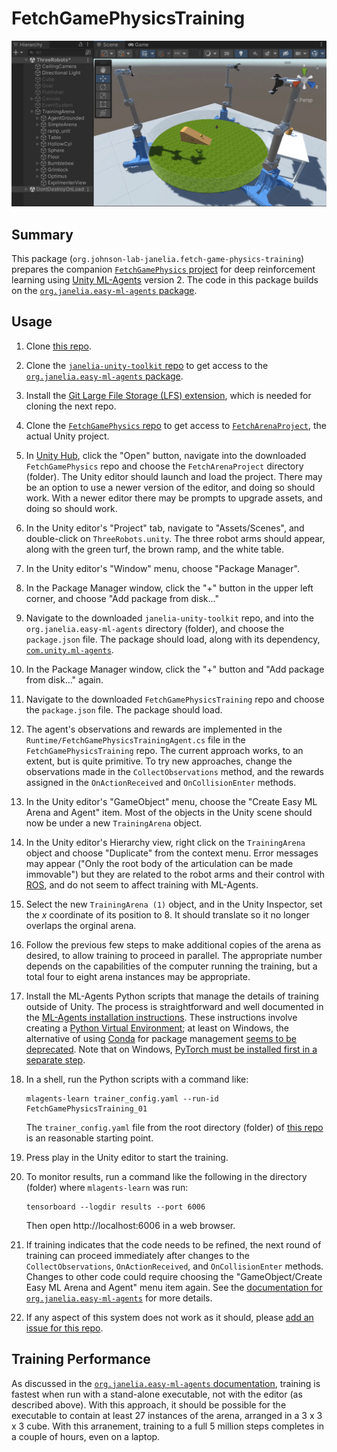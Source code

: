 # FetchGamePhysicsTraining

<p align="center">
<img src="Example.gif">
</p>

## Summary

This package (`org.johnson-lab-janelia.fetch-game-physics-training`) prepares the companion [`FetchGamePhysics` project](https://github.com/JohnsonLabJanelia/FetchGamePhysics) for deep reinforcement learning using [Unity ML-Agents](https://github.com/Unity-Technologies/ml-agents) version 2.  The code in this package builds on the [`org.janelia.easy-ml-agents` package](https://github.com/JaneliaSciComp/janelia-unity-toolkit/tree/master/org.janelia.easy-ml-agents).

## Usage

1. Clone [this repo](https://github.com/JohnsonLabJanelia/FetchGamePhysicsTraining).

1. Clone the [`janelia-unity-toolkit` repo](https://github.com/JaneliaSciComp/janelia-unity-toolkit) to get access to the [`org.janelia.easy-ml-agents` package](https://github.com/JaneliaSciComp/janelia-unity-toolkit/tree/master/org.janelia.easy-ml-agents).

1. Install the [Git Large File Storage (LFS) extension](https://git-lfs.github.com/), which is needed for cloning the next repo.

1. Clone the [`FetchGamePhysics` repo](https://github.com/JohnsonLabJanelia/FetchGamePhysics) to get access to [`FetchArenaProject`](https://github.com/JohnsonLabJanelia/FetchGamePhysics/tree/main/FetchArenaProject), the actual Unity project.

1. In [Unity Hub](https://unity3d.com/get-unity/download), click the "Open" button, navigate into the downloaded `FetchGamePhysics` repo and choose the `FetchArenaProject` directory (folder).  The Unity editor should launch and load the project.  There may be an option to use a newer version of the editor, and doing so should work.  With a newer editor there may be prompts to upgrade assets, and doing so should work.

1. In the Unity editor's "Project" tab, navigate to "Assets/Scenes", and double-click on `ThreeRobots.unity`.  The three robot arms should appear, along with the green turf, the brown ramp, and the white table.

1. In the Unity editor's "Window" menu, choose "Package Manager".

1. In the Package Manager window, click the "+" button in the upper left corner, and choose "Add package from disk..."

1. Navigate to the downloaded `janelia-unity-toolkit` repo, and into the `org.janelia.easy-ml-agents` directory (folder), and choose the `package.json` file. The package should load, along with its dependency, [`com.unity.ml-agents`](https://github.com/Unity-Technologies/ml-agents).

1. In the Package Manager window, click the "+" button and "Add package from disk..." again.

1. Navigate to the downloaded `FetchGamePhysicsTraining` repo and choose the `package.json` file.  The package should load.

1. The agent's observations and rewards are implemented in the `Runtime/FetchGamePhysicsTrainingAgent.cs` file in the `FetchGamePhysicsTraining` repo.  The current approach works, to an extent, but is quite primitive.  To try new approaches, change the observations made in the `CollectObservations` method, and the rewards assigned in the `OnActionReceived` and `OnCollisionEnter` methods.

1. In the Unity editor's "GameObject" menu, choose the "Create Easy ML Arena and Agent" item.  Most of the objects in the Unity scene should now be under a new `TrainingArena` object.

1. In the Unity editor's Hierarchy view, right click on the `TrainingArena` object and choose "Duplicate" from the context menu.  Error messages may appear ("Only the root body of the articulation can be made immovable") but they are related to the robot arms and their control with [ROS](https://github.com/Unity-Technologies/Unity-Robotics-Hub/blob/main/tutorials/ros_unity_integration/README.md), and do not seem to affect training with ML-Agents.

1. Select the new `TrainingArena (1)` object, and in the Unity Inspector, set the _x_ coordinate of its position to 8.  It should translate so it no longer overlaps the orginal arena.

1. Follow the previous few steps to make additional copies of the arena as desired, to allow training to proceed in parallel.  The appropriate number depends on the capabilities of the computer running the training, but a total four to eight arena instances may be appropriate.

1. Install the ML-Agents Python scripts that manage the details of training outside of Unity.  The process is straightforward and well documented in the [ML-Agents installation instructions](https://github.com/Unity-Technologies/ml-agents/blob/main/docs/Installation.md).  These instructions involve creating a
[Python Virtual Environment](https://github.com/Unity-Technologies/ml-agents/blob/release_19_docs/docs/Using-Virtual-Environment.md); at least on Windows, the alternative of using [Conda](https://docs.conda.io/en/latest/) for package management [seems to be deprecated](https://github.com/Unity-Technologies/ml-agents/blob/main/docs/Installation-Anaconda-Windows.md).  Note that on Windows, [PyTorch must be installed first in a separate step](https://github.com/Unity-Technologies/ml-agents/blob/main/docs/Installation.md#windows-installing-pytorch).

1. In a shell, run the Python scripts with a command like:
    ```
    mlagents-learn trainer_config.yaml --run-id FetchGamePhysicsTraining_01
    ```
    The `trainer_config.yaml` file from the root directory (folder) of [this repo](https://github.com/JohnsonLabJanelia/FetchGamePhysicsTraining) is an reasonable starting point.

1. Press play in the Unity editor to start the training.

1. To monitor results, run a command like the following in the directory (folder) where `mlagents-learn` was run:
    ```
    tensorboard --logdir results --port 6006
    ```
    Then open http://localhost:6006 in a web browser.

1. If training indicates that the code needs to be refined, the next round of training can proceed immediately after changes to the `CollectObservations`, `OnActionReceived`, and `OnCollisionEnter` methods.  Changes to other code could require choosing the "GameObject/Create Easy ML Arena and Agent" menu item again.  See the [documentation for `org.janelia.easy-ml-agents`](https://github.com/JaneliaSciComp/janelia-unity-toolkit/tree/master/org.janelia.easy-ml-agents#5-refine) for more details.

1. If any aspect of this system does not work as it should, please [add an issue for this repo](https://github.com/JohnsonLabJanelia/FetchGamePhysicsTraining/issues).

## Training Performance

As discussed in the [`org.janelia.easy-ml-agents` documentation](https://github.com/JaneliaSciComp/janelia-unity-toolkit/tree/master/org.janelia.easy-ml-agents#training-performance), training is fastest when run with a stand-alone executable, not with the editor (as described above).  With this approach, it should be possible for the executable to contain at least 27 instances of the arena, arranged in a 3 x 3 x 3 cube.  With this arranement, training to a full 5 million steps completes in a couple of hours, even on a laptop.